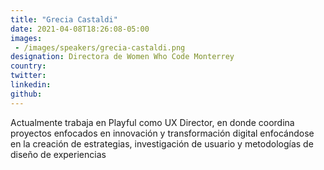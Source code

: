 ```yaml
---
title: "Grecia Castaldi"
date: 2021-04-08T18:26:08-05:00
images: 
 - /images/speakers/grecia-castaldi.png
designation: Directora de Women Who Code Monterrey
country: 
twitter: 
linkedin: 
github: 
---
```


Actualmente trabaja en Playful como UX Director, en donde coordina proyectos enfocados en innovación y transformación digital enfocándose en la creación de estrategias, investigación de usuario y metodologías de diseño de experiencias


